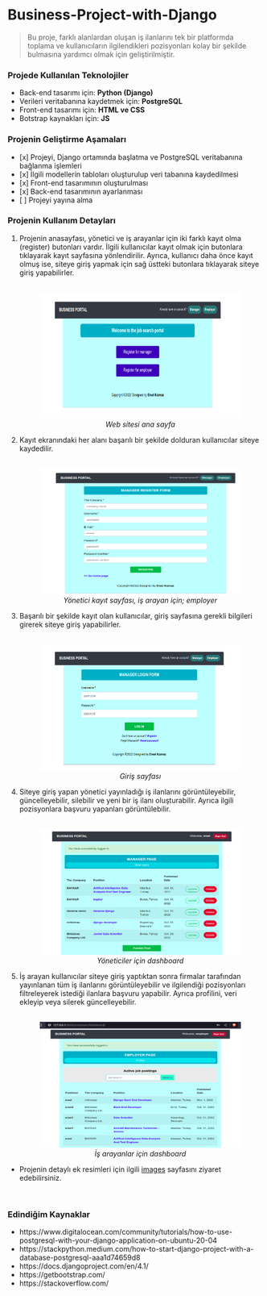 # Business-Project-with-Django
> Bu proje, farklı alanlardan oluşan iş ilanlarını tek bir platformda toplama ve kullanıcıların ilgilendikleri pozisyonları kolay bir şekilde bulmasına yardımcı olmak için geliştirilmiştir.

<h3>Projede Kullanılan Teknolojiler</h3>
<ul>
<li>Back-end tasarımı için: <b>Python (Django)</b></li>
<li>Verileri veritabanına kaydetmek için: <b>PostgreSQL</b></li>
<li>Front-end tasarımı için: <b>HTML ve CSS</b></li>
<li>Botstrap kaynakları için: <b>JS</b></li>
</ul>

<h3>Projenin Geliştirme Aşamaları</h3>
<ul>
<li>[x] Projeyi, Django ortamında başlatma ve PostgreSQL veritabanına bağlanma işlemleri</li>
<li>[x] İlgili modellerin tabloları oluşturulup veri tabanına kaydedilmesi</li>
<li>[x] Front-end tasarımının oluşturulması</li>
<li>[x] Back-end tasarımının ayarlanması</li>
<li>[ ] Projeyi yayına alma</li>
</ul>

<h3>Projenin Kullanım Detayları</h3>
<ol>
<li>Projenin anasayfası, yönetici ve iş arayanlar için iki farklı kayıt olma (register) butonları vardır. İlgili kullanıcılar kayıt olmak için butonlara tıklayarak kayıt sayfasına yönlendirilir. Ayrıca, kullanıcı daha önce kayıt olmuş ise, siteye giriş yapmak için sağ üstteki butonlara tıklayarak siteye giriş yapabilirler.</li> <br>
<p align="center">
<img src="images/03_home_page.png" width="400" height="250"> <br>
<i>Web sitesi ana sayfa</i></p>

<li>Kayıt ekranındaki her alanı başarılı bir şekilde dolduran kullanıcılar siteye kaydedilir.</li> <br>
<p align="center">
<img src="images/04_register_manager_page.png" width="400" height="250"> <br>
<i>Yönetici kayıt sayfası, iş arayan için; <a href"https://github.com/mrkizmaz/Business-Project-with-Django/blob/main/images/05_register_employer_page.png">employer</a></i></p>

<li>Başarılı bir şekilde kayıt olan kullanıcılar, giriş sayfasına gerekli bilgileri girerek siteye giriş yapabilirler.</li> <br>
<p align="center">
<img src="images/06_login_page.png" width="400" height="250"> <br>
<i>Giriş sayfası</i></p>

<li>Siteye giriş yapan yönetici yayınladığı iş ilanlarını görüntüleyebilir, güncelleyebilir, silebilir ve yeni bir iş ilanı oluşturabilir. Ayrıca ilgili pozisyonlara başvuru yapanları görüntülebilir.</li> <br>
<p align="center">
<img src="images/07_dash_manager_page.png" width="400" height="250"> <br>
<i>Yöneticiler için dashboard</i></p>

<li>İş arayan kullanıcılar siteye giriş yaptıktan sonra firmalar tarafından yayınlanan tüm iş ilanlarını görüntüleyebilir ve ilgilendiği pozisyonları filtreleyerek istediği ilanlara başvuru yapabilir. Ayrıca profilini, veri ekleyip veya silerek güncelleyebilir.</li> <br>
<p align="center">
<img src="images/12_employer_dash_page.png" width="400" height="250"> <br>
<i>İş arayanlar için dashboard</i></p>

</ol>

<ul>
<li><p>Projenin detaylı ek resimleri için ilgili <a href="https://github.com/mrkizmaz/Business-Project-with-Django/tree/main/images">images</a> sayfasını ziyaret edebilirsiniz.
</p>
</li>
</ul> <br>


<h3>Edindiğim Kaynaklar</h3>
<ul>
<li>https://www.digitalocean.com/community/tutorials/how-to-use-postgresql-with-your-django-application-on-ubuntu-20-04</li>
<li>https://stackpython.medium.com/how-to-start-django-project-with-a-database-postgresql-aaa1d74659d8</li>
<li>https://docs.djangoproject.com/en/4.1/</li>
<li>https://getbootstrap.com/</li>
<li>https://stackoverflow.com/</li>
</ul>